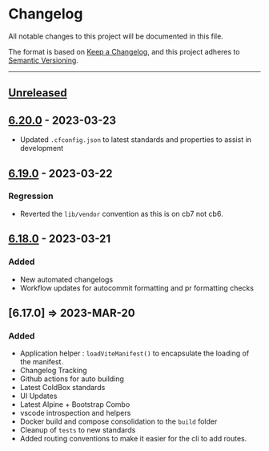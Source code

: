 # Changelog

All notable changes to this project will be documented in this file.

The format is based on [Keep a Changelog](https://keepachangelog.com/en/1.0.0/),
and this project adheres to [Semantic Versioning](https://semver.org/spec/v2.0.0.html).

* * *

## [Unreleased]

## [6.20.0] - 2023-03-23

-   Updated `.cfconfig.json` to latest standards and properties to assist in development

## [6.19.0] - 2023-03-22

### Regression

-   Reverted the `lib/vendor` convention as this is on cb7 not cb6.

## [6.18.0] - 2023-03-21

### Added

-   New automated changelogs
-   Workflow updates for autocommit formatting and pr formatting checks

## [6.17.0] => 2023-MAR-20

### Added

-   Application helper : `loadViteManifest()` to encapsulate the loading of the manifest.
-   Changelog Tracking
-   Github actions for auto building
-   Latest ColdBox standards
-   UI Updates
-   Latest Alpine + Bootstrap Combo
-   vscode introspection and helpers
-   Docker build and compose consolidation to the `build` folder
-   Cleanup of `tests` to new standards
-   Added routing conventions to make it easier for the cli to add routes.

[Unreleased]: https://github.com/coldbox-templates/vite/compare/v6.20.0...HEAD

[6.20.0]: https://github.com/coldbox-templates/vite/compare/v6.19.0...v6.20.0

[6.19.0]: https://github.com/coldbox-templates/vite/compare/v6.18.0...v6.19.0

[6.18.0]: https://github.com/coldbox-templates/vite/compare/76f465f4b542dc77e14756aec1cb1622f9d99f21...v6.18.0
